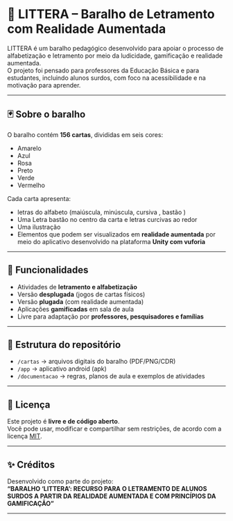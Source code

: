 # 📖 LITTERA – Baralho de Letramento com Realidade Aumentada

LITTERA é um baralho pedagógico desenvolvido para apoiar o processo de alfabetização e letramento por meio da ludicidade, gamificação e realidade aumentada.  
O projeto foi pensado para professores da Educação Básica e para estudantes, incluindo alunos surdos, com foco na acessibilidade e na motivação para aprender.

---

## 🃏 Sobre o baralho
O baralho contém **156 cartas**, divididas em seis cores:  
- Amarelo  
- Azul  
- Rosa  
- Preto  
- Verde  
- Vermelho  

Cada carta apresenta:  
- letras do alfabeto (maiúscula, minúscula, cursiva , bastão )  
- Uma Letra bastão no centro da carta e letras curcivas ao redor  
- Uma ilustração  
- Elementos que podem ser visualizados em **realidade aumentada** por meio do aplicativo desenvolvido na plataforma **Unity com vuforia**  

---

## 🚀 Funcionalidades
- Atividades de **letramento e alfabetização**  
- Versão **desplugada** (jogos de cartas físicos)  
- Versão **plugada** (com realidade aumentada)  
- Aplicações **gamificadas** em sala de aula  
- Livre para adaptação por **professores, pesquisadores e famílias**  

---

## 📂 Estrutura do repositório
- `/cartas` → arquivos digitais do baralho (PDF/PNG/CDR)  
- `/app` → aplicativo android (apk)  
- `/documentacao` → regras, planos de aula e exemplos de atividades  

---

## 📜 Licença
Este projeto é **livre e de código aberto**.  
Você pode usar, modificar e compartilhar sem restrições, de acordo com a licença [MIT](https://opensource.org/licenses/MIT).  

---

## ✨ Créditos
Desenvolvido como parte do projeto:  
**“BARALHO ‘LITTERA’: RECURSO PARA O LETRAMENTO DE ALUNOS SURDOS A PARTIR DA REALIDADE AUMENTADA E COM PRINCÍPIOS DA GAMIFICAÇÃO”**  

---
